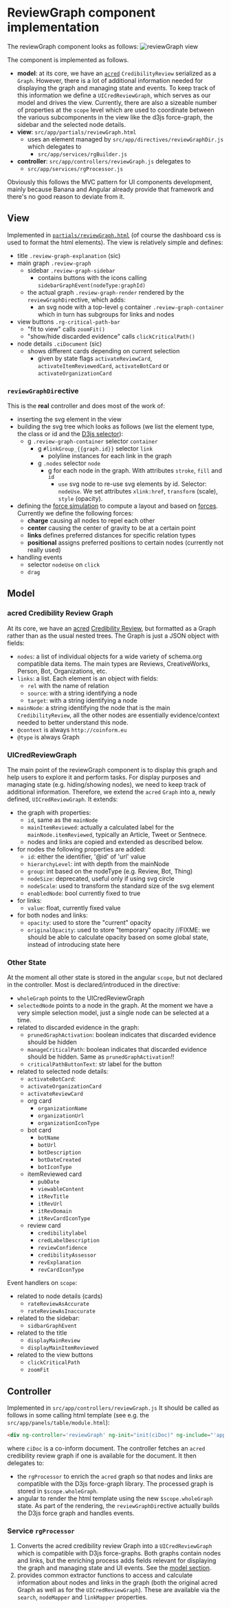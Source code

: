 # ReviewGraph component implementation

The reviewGraph component looks as follows:
![reviewGraph view](reviewGraph_view.png "Rendered ReviewGraph component with annotations of the main subcomponents")

The component is implemented as follows.
* **model**: at its core, we have an
  [`acred`](https://github.com/rdenaux/acred) `CredibilityReview`
  serialized as a `Graph`. However, there is a lot of additional
  information needed for displaying the graph and managing state and
  events. To keep track of this information we define a
  `UICredReviewGraph`, which serves as our model and drives the
  view. Currently, there are also a sizeable number of properties at
  the `scope` level which are used to coordinate between the various
  subcomponents in the view like the d3js force-graph, the sidebar and
  the selected node details.
* **view**: `src/app/partials/reviewGraph.html`
  * uses an element managed by `src/app/directives/reviewGraphDir.js` which delegates to
    * `src/app/services/rgBuilder.js`
* **controller**: `src/app/controllers/reviewGraph.js` delegates to
  * `src/app/services/rgProcessor.js`

Obviously this follows the MVC pattern for UI components development,
mainly because Banana and Angular already provide that framework and
there's no good reason to deviate from it.


## View
Implemented in [`partials/reviewGraph.html`](../src/app/partials/reviewGraph.html) (of course the dashboard css is used to format the html elements).
The view is relatively simple and defines:
* title `.review-graph-explanation` (sic)
* main graph `.review-graph`
  * sidebar `.review-graph-sidebar`
    * contains buttons with the icons calling `sidebarGraphEvent(nodeType:graphId)`
  * the actual graph `.review-graph-render` rendered by the `reviewGraphDir`ective, which adds:
    * an svg node with a top-level `g` container
      `.review-graph-container` which in turn has subgroups for links
      and nodes
* view buttons `.rg-critical-path-bar`
  * "fit to view" calls `zoomFit()`
  * "show/hide discarded evidence" calls `clickCriticalPath()`
* node details `.ciDocument` (sic)
  * shows different cards depending on current selection
    * given by state flags `activateReviewCard`, `activateItemReviewedCard`, `activateBotCard` or `activateOrganizationCard`
    
### `reviewGraphDir`ective 
This is the **real** controller and does most of the work of:
* inserting the svg element in the view 
* building the svg tree which looks as follows (we list the element type, the class or id and the [D3js selector](https://github.com/d3/d3-selection)):
  * g `.review-graph-container` selector `container`
    * g `#linkGroup_{{graph.id}}` selector `link`
      * polyline instances for each link in the graph
    * g `.nodes` selector `node`
      * g for each node in the graph. With attributes `stroke`, `fill`
        and `id`
        * `use` svg node to re-use svg elements by id. Selector:
          `nodeUse`. We set attributes `xlink:href`, `transform`
          (scale), `style` (opacity).
* defining the [force simulation](https://github.com/d3/d3-force#simulation) to compute a layout and based on [forces](https://github.com/d3/d3-force#forces). Currently we define the following forces:
  * **charge** causing all nodes to repel each other
  * **center** causing the center of gravity to be at a certain point
  * **links** defines preferred distances for specific relation types
  * **positional** assigns preferred positions to certain nodes (currently not really used)
* handling events 
  * selector `nodeUse` on `click`
  * `drag` 

## Model

### acred Credibility Review Graph
At its core, we have an [acred](https://github.com/rdenaux/acred) [Credibility Review](https://arxiv.org/abs/2008.12742v1), but formatted as a Graph rather than as the usual nested trees. The Graph is just a JSON object with fields:
* `nodes`: a list of individual objects for a wide variety of schema.org compatible data items. The main types are Reviews, CreativeWorks, Person, Bot, Organizations, etc.
* `links`: a list. Each element is an object with fields:
  * `rel` with the name of relation
  * `source`: with a string identifying a node
  * `target`: with a string identifying a node
* `mainNode`: a string identifying the node that is the main
  `CredibilityReview`, all the other nodes are essentially
  evidence/context needed to better understand this node.
* `@context` is always `http://coinform.eu`
* `@type` is always Graph

### UICredReviewGraph
The main point of the reviewGraph component is to display this graph and help users to explore it and perform tasks. For display purposes and managing state (e.g. hiding/showing nodes), we need to keep track of additional information. Therefore, we extend the `acred` `Graph` into a, newly defined, `UICredReviewGraph`. It extends:
* the graph with properties:
  * `id`, same as the `mainNode`
  * `mainItemReviewed`: actually a calculated label for the
    `mainNode.itemReviewed`, typically an Article, Tweet or Sentnece.
  * nodes and links are copied and extended as described below.
* for nodes the following properties are added:
  * `id`: either the identifier, '@id' of 'url' value
  * `hierarchyLevel`: int with depth from the mainNode 
  * `group`: int based on the nodeType (e.g. Review, Bot, Thing)
  * `nodeSize`: deprecated, useful only if using svg circle
  * `nodeScale`: used to transform the standard size of the svg element
  * `enabledNode`: bool currently fixed to true
* for links:
  * `value`: float, currently fixed value
* for both nodes and links:
  * `opacity`: used to store the "current" opacity
  * `originalOpacity`: used to store "temporary" opacity //FIXME: we should be able to calculate opacity based on some global state, instead of introducing state here

### Other State
At the moment all other state is stored in the angular `scope`, but not declared in the controller. Most is declared/introduced in the directive:
* `wholeGraph` points to the UICredReviewGraph
* `selectedNode` points to a node in the graph. At the moment we have
  a very simple selection model, just a single node can be selected at
  a time.
* related to discarded evidence in the graph:
  * `prunedGraphActivation`: boolean indicates that discarded evidence
     should be hidden
  * `manageCriticalPath`: boolean indicates that discarded evidence
    should be hidden. Same as `prunedGraphActivation`!!
  * `criticalPathButtonText`: str label for the button
* related to selected node details:
  * `activateBotCard`: 
  * `activateOrganizationCard`
  * `activateReviewCard`
  * org card
    * `organizationName`
    * `organizationUrl`
    * `organizationIconType`
  * bot card
    * `botName`
    * `botUrl`
    * `botDescription`
    * `botDateCreated`
    * `botIconType`
  * itemReviewed card
    * `pubDate`
    * `viewableContent`
    * `itRevTitle`
    * `itRevUrl`
    * `itRevDomain`
    * `itRevCardIconType`
  * review card
    * `credibilitylabel`
    * `credLabelDescription`
    * `reviewConfidence`
    * `credibilityAssessor`
    * `revExplanation`
    * `revCardIconType`


Event handlers on `scope`:
* related to node details (cards)
  * `rateReviewAsAccurate`
  * `rateReviewAsInaccurate`
* related to the sidebar:
  * `sidbarGraphEvent`
* related to the title
  * `displayMainReview`
  * `displayMainItemReviewed`
* related to the view buttons
  * `clickCriticalPath`
  * `zoomFit`

## Controller
Implemented in `src/app/controllers/reviewGraph.js` 
It should be called as follows in some calling html template (see e.g. the `src/app/panels/table/module.html`):

``` html
<div ng-controller='reviewGraph' ng-init="init(ciDoc)" ng-include="'app/partials/reviewGraph.html'"></div>
```
where `ciDoc` is a co-inform document. The controller fetches an `acred` credibility review graph if one is available for the document. It then delegates to:

* the `rgProcessor` to enrich the `acred` graph so that nodes and
  links are compatible with the D3js force-graph library. The
  processed graph is stored in `$scope.wholeGraph`.
* angular to render the html template using the new
  `$scope.wholeGraph` state. As part of the rendering, the `reviewGraphDir`ective actually builds the
  D3js force graph and handles events.

### Service `rgProcessor`
1. Converts the acred credibility review Graph into a
   `UICredReviewGraph` which is compatible with D3js
   force-graphs. Both graphs contain nodes and links, but the
   enriching process adds fields relevant for displaying the graph and
   managing state and UI events. See the [model section](#Model).
2. provides common extractor functions to access and calculate
   information about nodes and links in the graph (both the original
   acred Graph as well as for the `UICredReviewGraph`). These are
   available via the `search`, `nodeMapper` and `linkMapper`
   properties.



